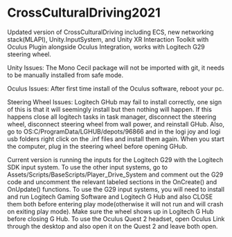# CrossCulturalDriving2021

Updated version of CrossCulturalDriving including ECS, new networking stack(MLAPI), Unity.InputSystem, and Unity XR Interaction Toolkit with Oculus Plugin alongside Oculus Integration, works with Logitech G29 steering wheel.

Unity Issues: The Mono Cecil package will not be imported with git, it needs to be manually installed from safe mode.

Oculus Issues: After first time install of the Oculus software, reboot your pc.

Steering Wheel Issues: Logitech GHub may fail to install correctly, one sign of this is that it will seemingly install but then nothing will happen. If this happens close all logitech tasks in task manager, disconnect the steering wheel, disconnect steering wheel from wall power, and reinstall GHub. Also, go to OS:C/ProgramData/LGHUB/depots/96866 and in the logi joy and logi usb folders right click on the .inf files and install them again. When you start the computer, plug in the steering wheel before opening GHub.

Current version is running the inputs for the Logitech G29 with the Logitech SDK input system. To use the other input systems, go to Assets/Scripts/BaseScripts/Player_Drive_System
and comment out the G29 code and uncomment the relevant labeled sections in the OnCreate() and OnUpdate() functions. To use the G29 input systems, you will need to install and run
Logitech Gaming Software and Logitech G Hub and also CLOSE them both before entering play mode(otherwise it will not run and will crash on exiting play mode). Make sure the wheel shows up in Logitech G Hub before closing G Hub. To use the Oculus Quest 2 headset, open Oculus Link through the desktop and also open it on the Quest 2 and leave both open.
